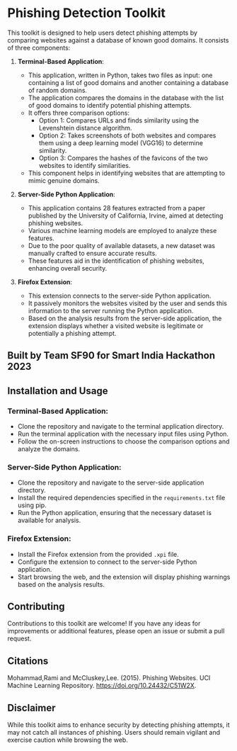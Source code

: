 # Phishing Detection Toolkit

This toolkit is designed to help users detect phishing attempts by comparing websites against a database of known good domains. It consists of three components:

1. **Terminal-Based Application**: 
    - This application, written in Python, takes two files as input: one containing a list of good domains and another containing a database of random domains. 
    - The application compares the domains in the database with the list of good domains to identify potential phishing attempts.
    - It offers three comparison options:
        - Option 1: Compares URLs and finds similarity using the Levenshtein distance algorithm.
        - Option 2: Takes screenshots of both websites and compares them using a deep learning model (VGG16) to determine similarity.
        - Option 3: Compares the hashes of the favicons of the two websites to identify similarities.
    - This component helps in identifying websites that are attempting to mimic genuine domains.

2. **Server-Side Python Application**:
    - This application contains 28 features extracted from a paper published by the University of California, Irvine, aimed at detecting phishing websites.
    - Various machine learning models are employed to analyze these features.
    - Due to the poor quality of available datasets, a new dataset was manually crafted to ensure accurate results.
    - These features aid in the identification of phishing websites, enhancing overall security.

3. **Firefox Extension**:
    - This extension connects to the server-side Python application.
    - It passively monitors the websites visited by the user and sends this information to the server running the Python application.
    - Based on the analysis results from the server-side application, the extension displays whether a visited website is legitimate or potentially a phishing attempt.

## Built by Team SF90 for Smart India Hackathon 2023

## Installation and Usage

### Terminal-Based Application:
- Clone the repository and navigate to the terminal application directory.
- Run the terminal application with the necessary input files using Python.
- Follow the on-screen instructions to choose the comparison options and analyze the domains.

### Server-Side Python Application:
- Clone the repository and navigate to the server-side application directory.
- Install the required dependencies specified in the `requirements.txt` file using pip.
- Run the Python application, ensuring that the necessary dataset is available for analysis.

### Firefox Extension:
- Install the Firefox extension from the provided `.xpi` file.
- Configure the extension to connect to the server-side Python application.
- Start browsing the web, and the extension will display phishing warnings based on the analysis results.

## Contributing
Contributions to this toolkit are welcome! If you have any ideas for improvements or additional features, please open an issue or submit a pull request.

## Citations
Mohammad,Rami and McCluskey,Lee. (2015). Phishing Websites. UCI Machine Learning Repository. https://doi.org/10.24432/C51W2X.


## Disclaimer
While this toolkit aims to enhance security by detecting phishing attempts, it may not catch all instances of phishing. Users should remain vigilant and exercise caution while browsing the web.

